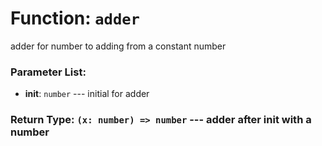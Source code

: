 # Function: `adder`

adder for number to adding from a constant number

### Parameter List:

- **init**: `number` --- initial for adder 


### Return Type: `(x: number) => number` --- adder after init with a number
